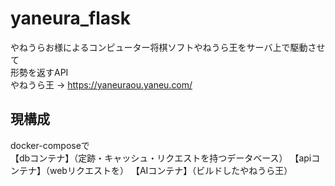 # yaneura_flask

やねうらお様によるコンピューター将棋ソフトやねうら王をサーバ上で駆動させて<br>
形勢を返すAPI<br>
やねうら王 -> https://yaneuraou.yaneu.com/
<br>

## 現構成
docker-composeで<br>
【dbコンテナ】（定跡・キャッシュ・リクエストを持つデータベース）
【apiコンテナ】（webリクエストを）
【AIコンテナ】（ビルドしたやねうら王）
